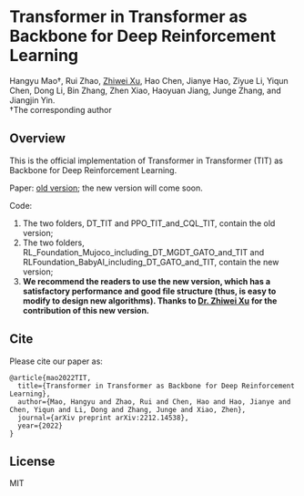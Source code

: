 # Transformer in Transformer as Backbone for Deep Reinforcement Learning
Hangyu Mao†, Rui Zhao, [Zhiwei Xu](https://github.com/deligentfool), Hao Chen, Jianye Hao, Ziyue Li, Yiqun Chen, Dong Li, Bin Zhang, Zhen Xiao, Haoyuan Jiang, Junge Zhang, and Jiangjin Yin.  
†The corresponding author



## Overview
This is the official implementation of Transformer in Transformer (TIT) as Backbone for Deep Reinforcement Learning.

Paper: [old version](https://arxiv.org/pdf/2212.14538.pdf); the new version will come soon.

Code: 
1) The two folders, DT_TIT and PPO_TIT_and_CQL_TIT, contain the old version; 
2) The two folders, RL_Foundation_Mujoco_including_DT_MGDT_GATO_and_TIT and RLFoundation_BabyAI_including_DT_GATO_and_TIT, contain the new version; 
3) **We recommend the readers to use the new version, which has a satisfactory performance and good file structure (thus, is easy to modify to design new algorithms). Thanks to [Dr. Zhiwei Xu](https://github.com/deligentfool) for the contribution of this new version.**


## Cite
Please cite our paper as:
```
@article{mao2022TIT,
  title={Transformer in Transformer as Backbone for Deep Reinforcement Learning},
  author={Mao, Hangyu and Zhao, Rui and Chen, Hao and Hao, Jianye and Chen, Yiqun and Li, Dong and Zhang, Junge and Xiao, Zhen},
  journal={arXiv preprint arXiv:2212.14538},
  year={2022}
}
```



## License
MIT
